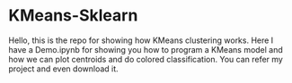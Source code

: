 # KMeans-Sklearn
Hello, this is the repo for showing how KMeans clustering works.
Here I have a Demo.ipynb for showing you how to program a KMeans model and how we can plot centroids and do colored classification.
You can refer my project and even download it.
